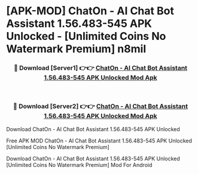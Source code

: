 # [APK-MOD] ChatOn - AI Chat Bot Assistant 1.56.483-545 APK Unlocked - [Unlimited Coins No Watermark Premium] n8mil



<div align="center">
<h3>🔴 Download [Server1] 👉👉 <a href="https://momento.my/?title=ChatOn_-_AI_Chat_Bot_Assistant_1.56.483-545_APK_Unlocked">ChatOn - AI Chat Bot Assistant 1.56.483-545 APK Unlocked Mod Apk</a></h3><br>

<h3>🔴 Download [Server2] 👉👉 <a href="https://momento.my/?title=ChatOn_-_AI_Chat_Bot_Assistant_1.56.483-545_APK_Unlocked">ChatOn - AI Chat Bot Assistant 1.56.483-545 APK Unlocked Mod Apk</a></h3>
</div>



Download ChatOn - AI Chat Bot Assistant 1.56.483-545 APK Unlocked 

Free APK MOD ChatOn - AI Chat Bot Assistant 1.56.483-545 APK Unlocked [Unlimited Coins No Watermark Premium]

Download ChatOn - AI Chat Bot Assistant 1.56.483-545 APK Unlocked [Unlimited Coins No Watermark Premium] Mod For Android
